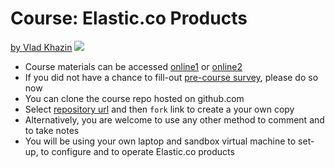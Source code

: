 # Course: Elastic.co Products

[by Vlad Khazin](https://www.linkedin.com/in/vkhazin) ![](https://api.travis-ci.com/vkhazin/elasticsearch-2d-courseware.svg?branch=master)

* Course materials can be accessed [online1](http://elasticsearch-2d-courseware.surge.sh/) or [online2](https://vkhazin.gitbooks.io/elasticsearch-courseware-2d/)
* If you did not have a chance to fill-out [pre-course survey](https://www.surveymonkey.com/r/BKJK6L9), please do so now
* You can clone the course repo hosted on github.com
* Select [repository url](https://github.com/vkhazin/elasticsearch-2d-courseware) and then `fork` link to create a your own copy
* Alternatively, you are welcome to use any other method to comment and to take notes
* You will be using your own laptop and sandbox virtual machine to set-up, to configure and to operate Elastic.co products
